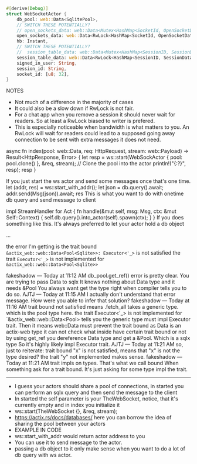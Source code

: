 ```rs
#[derive(Debug)]
struct WebSocketActor {
    db_pool: web::Data<SqlitePool>,
    // SWITCH THESE POTENTIALLY?
    // open_sockets_data: web::Data<Mutex<HashMap<SocketId, OpenSocketData>>>,
    open_sockets_data: web::Data<RwLock<HashMap<SocketId, OpenSocketData>>>,
    hb: Instant,
    // SWITCH THESE POTENTIALLY?
    //  session_table_data: web::Data<Mutex<HashMap<SessionID, SessionData>>>,
    session_table_data: web::Data<RwLock<HashMap<SessionID, SessionData>>>,
    signed_in_user: String,
    session_id: String,
    socket_id: [u8; 32],
}
```
NOTES
- Not much of a difference in the majority of cases
- It could also be a slow down if RwLock is not fair.
- For a chat app when you remove a session it should never wait for readers. So at least a RwLock biased to writer is prefered.
- This is especially noticeable when bandwidth is what matters to you. An RwLock will wait for readers could lead to a supposed going away connection to be sent with extra messages it does not need. 


async fn index(pool: web::Data<SqlitePool>, req: HttpRequest, stream: web::Payload) -> Result<HttpResponse, Error> {
    let resp = ws::start(WebSockActor { pool: pool.clone() }, &req, stream); // Clone the pool into the actor
    println!("{:?}", resp);
    resp
}

If you just start the ws actor and send some messages once that's one time.
let (addr, res) = ws::start_with_addr();
let json = db.query().await;
addr.send(Msg(json)).await;
res
This is what you want to do with onetime db query and send message to client

impl StreamHandler<Msg> for Act {
    fn handle(&mut self, msg: Msg, ctx: &mut Self::Context) {
        self.db.query().into_actor(self).spawn(ctx);
    }
}
If you does something like this. It's always preferred to let your actor hold a db object

...

the error I'm getting is 
the trait bound `&actix_web::web::Data<Pool<Sqlite>>: Executor<'_>` is not satisfied
the trait `Executor<'_>` is not implemented for `&actix_web::web::Data<Pool<Sqlite>>`

fakeshadow — Today at 11:12 AM
db_pool.get_ref()
error is pretty clear. You are trying to pass Data<Pool> to sqlx
It knows nothing about Data type and it needs &Pool
You always want get the type right when compiler tells you to do so.
AJTJ — Today at 11:15 AM
I actually don't understand that error message. How were you able to infer that solution?
fakeshadow — Today at 11:16 AM
trait bound not satisfied means .fetch_all takes a generic type. which is the pool type here.
the trait Executor<'_> is not implemented for `&actix_web::web::Data<Pool<Sqlite>> tells you the generic type must impl Executor trait.
Then it means web::Data must prevent the trait bound as Data is an actix-web type it can not check what inside have certain trait bound or not
by using get_ref you dereference Data type and get a &Pool<Sqlite>. Which is a sqlx type
So it's highly likely impl Executor trait.
AJTJ — Today at 11:21 AM
so, just to reiterate:
trait bound "x" is not satisfied, means that "x" is not the type desired?
the trait "y" not implemented makes sense.
fakeshadow — Today at 11:21 AM
trait impls on types. That's what we call bound
When something ask for a trait bound. It's just asking for some type impl the trait.

---

- I guess your actors should share a pool of connections, in started you can perform an sqlx query and then send the message to the client
- In started the self parameter is your TheWebSocket, notice, that it's currently empty and in index you initialize it
- ws::start(TheWebSocket {}, &req, stream);
- https://actix.rs/docs/databases/ here you can borrow the idea of sharing the pool between your actors
- EXAMPLE IN CODE
- ws::start_with_addr would return actor address to you
- You can use it to send message to the actor.
- passing a db object to it only make sense when you want to do a lot of db query with ws actor.